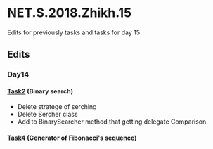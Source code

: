 # NET.S.2018.Zhikh.15
Edits for previously tasks and tasks for day 15
## Edits
### Day14
#### [Task2](https://github.com/Zhikh/NET.S.2018.Zhikh.14/blob/master/Task2/Task2.Logic/BinarySearcher.cs) (Binary search)
- Delete stratege of serching
- Delete Sercher class
- Add to BinarySearcher method that getting delegate Comparison
#### [Task4](https://github.com/Zhikh/NET.S.2018.Zhikh.14/blob/master/Task4/Task4.Logic/FibonacciGenerator.cs) (Generator of Fibonacci's sequence)
